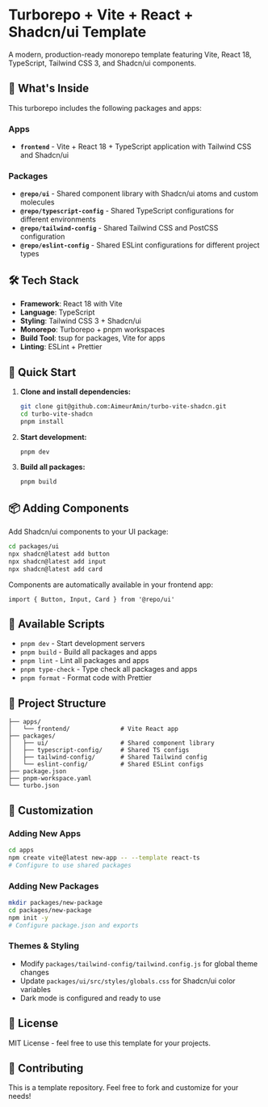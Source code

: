# Turborepo + Vite + React + Shadcn/ui Template

A modern, production-ready monorepo template featuring Vite, React 18, TypeScript, Tailwind CSS 3, and Shadcn/ui components.

## 🚀 What's Inside

This turborepo includes the following packages and apps:

### Apps
- **`frontend`** - Vite + React 18 + TypeScript application with Tailwind CSS and Shadcn/ui

### Packages
- **`@repo/ui`** - Shared component library with Shadcn/ui atoms and custom molecules
- **`@repo/typescript-config`** - Shared TypeScript configurations for different environments
- **`@repo/tailwind-config`** - Shared Tailwind CSS and PostCSS configuration
- **`@repo/eslint-config`** - Shared ESLint configurations for different project types

## 🛠️ Tech Stack

- **Framework**: React 18 with Vite
- **Language**: TypeScript
- **Styling**: Tailwind CSS 3 + Shadcn/ui
- **Monorepo**: Turborepo + pnpm workspaces
- **Build Tool**: tsup for packages, Vite for apps
- **Linting**: ESLint + Prettier

## 🏃 Quick Start

1. **Clone and install dependencies:**
   ```bash
   git clone git@github.com:AimeurAmin/turbo-vite-shadcn.git
   cd turbo-vite-shadcn
   pnpm install
   ```

2. **Start development:**
   ```bash
   pnpm dev
   ```

3. **Build all packages:**
   ```bash
   pnpm build
   ```

## 📦 Adding Components

Add Shadcn/ui components to your UI package:

```bash
cd packages/ui
npx shadcn@latest add button
npx shadcn@latest add input
npx shadcn@latest add card
```

Components are automatically available in your frontend app:

```tsx
import { Button, Input, Card } from '@repo/ui'
```

## 🔧 Available Scripts

- `pnpm dev` - Start development servers
- `pnpm build` - Build all packages and apps
- `pnpm lint` - Lint all packages and apps
- `pnpm type-check` - Type check all packages and apps
- `pnpm format` - Format code with Prettier

## 📁 Project Structure

```
├── apps/
│   └── frontend/              # Vite React app
├── packages/
│   ├── ui/                    # Shared component library
│   ├── typescript-config/     # Shared TS configs
│   ├── tailwind-config/       # Shared Tailwind config
│   └── eslint-config/         # Shared ESLint configs
├── package.json
├── pnpm-workspace.yaml
└── turbo.json
```

## 🎨 Customization

### Adding New Apps
```bash
cd apps
npm create vite@latest new-app -- --template react-ts
# Configure to use shared packages
```

### Adding New Packages
```bash
mkdir packages/new-package
cd packages/new-package
npm init -y
# Configure package.json and exports
```

### Themes & Styling
- Modify `packages/tailwind-config/tailwind.config.js` for global theme changes
- Update `packages/ui/src/styles/globals.css` for Shadcn/ui color variables
- Dark mode is configured and ready to use

## 📄 License

MIT License - feel free to use this template for your projects.

## 🤝 Contributing

This is a template repository. Feel free to fork and customize for your needs!